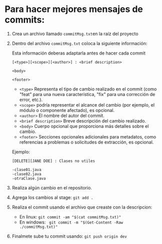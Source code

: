 # Para hacer mejores mensajes de commits:

1. Crea un archivo llamado `commitMsg.txt`en la raíz del proyecto

2. Dentro del archivo `commitMsg.txt` coloca la siguiente información:

    Esta información deberas adaptarla antes de hacer cada commit

    ~~~
    [<type>][<scope>][<author>] : <brief description>

    <body>

    <footer>

    ~~~

    - `<type>` Representa el tipo de cambio realizado en el commit (como "feat" para una nueva característica, "fix" para una corrección de error, etc.).
    - `<scope>` podría representar el alcance del cambio (por ejemplo, el módulo o componente afectado), es opcional.
    - `<author>` El nombre del autor del commit.
    - `<brief description>` Breve descripción del cambio realizado.
    - `<body>` Cuerpo opcional que proporciona más detalles sobre el cambio.
    - `<footer>` Secciones opcionales adicionales para metadatos, como referencias a problemas o solicitudes de extracción, es opcional.

    Ejemplo:
    ~~~
    [DELETE][JANE DOE] : Clases no utiles

    -clase01.java
    -clase02.java
    -otraClase.java

    ~~~

3. Realiza algún cambio en el repositorio.
4. Agrega los cambios al stage: `git add .`
5. Realiza el commit usando el archivo que creaste con la descripcion:
    - En linux: `git commit -am "$(cat commitMsg.txt)"`
    - En windows: ` git commit -m "$(Get-Content -Raw ./commitMsg.txt)"`
6. Finalmete sube tu commit usando: `git push origin dev`

